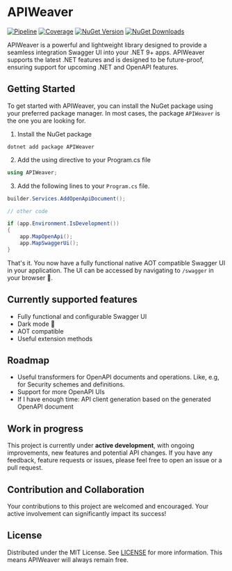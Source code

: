 # APIWeaver

[![Pipeline](https://github.com/xC0dex/APIWeaver/actions/workflows/ci.yml/badge.svg)](https://github.com/xC0dex/APIWeaver/actions/workflows/ci.yml)
[![Coverage](https://sonarcloud.io/api/project_badges/measure?project=xC0dex_APIWeaver&metric=coverage)](https://sonarcloud.io/summary/new_code?id=xC0dex_APIWeaver)
[![NuGet Version](https://img.shields.io/nuget/v/APIWeaver.Swagger)](https://www.nuget.org/packages/APIWeaver.Swagger/)
[![NuGet Downloads](https://img.shields.io/nuget/dt/APIWeaver.Swagger)](https://www.nuget.org/packages/APIWeaver.Swagger/)

APIWeaver is a powerful and lightweight library designed to provide a seamless integration Swagger UI into your .NET 9+ apps. APIWeaver supports the latest .NET features and is designed to be future-proof, ensuring support for upcoming .NET and OpenAPI features.

## Getting Started

To get started with APIWeaver, you can install the NuGet package using your preferred package manager. In most cases, the package `APIWeaver` is the one you are looking for.

1. Install the NuGet package

```shell
dotnet add package APIWeaver
```

2. Add the using directive to your Program.cs file

```csharp
using APIWeaver;
```

3. Add the following lines to your `Program.cs` file.

```csharp
builder.Services.AddOpenApiDocument();

// other code

if (app.Environment.IsDevelopment())
{
    app.MapOpenApi();
    app.MapSwaggerUi();
}
```

That's it. You now have a fully functional native AOT compatible Swagger UI in your application. The UI can be accessed by navigating to `/swagger` in your browser 🥳. 
## Currently supported features

- Fully functional and configurable Swagger UI
- Dark mode 🌙
- AOT compatible
- Useful extension methods

## Roadmap

- Useful transformers for OpenAPI documents and operations. Like, e.g, for Security schemes and definitions.
- Support for more OpenAPI UIs
- If I have enough time: API client generation based on the generated OpenAPI document

## Work in progress

This project is currently under **active development**, with ongoing improvements, new features and potential API changes. If you have any feedback, feature requests or issues, please feel free to open an issue or a pull request.


## Contribution and Collaboration

Your contributions to this project are welcomed and encouraged. Your active involvement can significantly impact its success!

## License

Distributed under the MIT License. See [LICENSE](LICENSE) for more information.
This means APIWeaver will always remain free.
